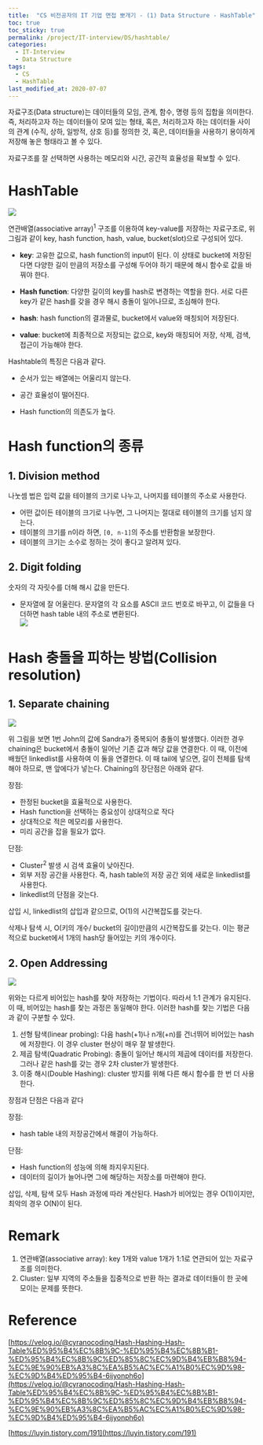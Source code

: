 ```yaml
---
title:  "CS 비전공자의 IT 기업 면접 뽀개기 - (1) Data Structure - HashTable"
toc: true
toc_sticky: true
permalink: /project/IT-interview/DS/hashtable/
categories:
  - IT-Interview
  - Data Structure
tags:
  - CS
  - HashTable
last_modified_at: 2020-07-07
---
```


자료구조(Data structure)는 데이터들의 모임, 관계, 함수, 명령 등의 집합을 의미한다. 즉, 처리하고자 하는 데이터들이 모여 있는 형태, 혹은, 처리하고자 하는 데이터들 사이의 관계 (수직, 상하, 일방적, 상호 등)를 정의한 것, 혹은, 데이터들을 사용하기 용이하게 저장해 놓은 형태라고 볼 수 있다.

자료구조를 잘 선택하면 사용하는 메모리와 시간, 공간적 효율성을 확보할 수 있다.

# HashTable

![](https://media.vlpt.us/post-images/cyranocoding/8d25f580-b225-11e9-a4ce-730fc6b3757a/1iHTnDFd3sR5FqjHD1FDu9A.png)

연관배열(associative array)<sup>1</sup> 구조를 이용하여 key-value를 저장하는 자료구조로, 위 그림과 같이 key, hash function, hash, value, bucket(slot)으로 구성되어 있다.

-   **key**: 고유한 값으로, hash function의 input이 된다. 이 상태로 bucket에 저장된다면 다양한 길이 만큼의 저장소를 구성해 두어야 하기 때문에 해시 함수로 값을 바꿔야 한다.
    
-   **Hash function**: 다양한 길이의 key를 hash로 변경하는 역할을 한다. 서로 다른 key가 같은 hash를 갖을 경우 해시 충돌이 일어나므로, 조심해야 한다.
    
-   **hash**: hash function의 결과물로, bucket에서 value와 매칭되어 저장된다.
    
-   **value**: bucket에 최종적으로 저장되는 값으로, key와 매칭되어 저장, 삭제, 검색, 접근이 가능해야 한다.

Hashtable의 특징은 다음과 같다.
    
-   순서가 있는 배열에는 어울리지 않는다.
    
-   공간 효율성이 떨어진다.
    
-   Hash function의 의존도가 높다.
    

# Hash function의 종류

## 1. Division method

나눗셈 법은 입력 값을 테이블의 크기로 나누고, 나머지를 테이블의 주소로 사용한다.

-   어떤 값이든 테이블의 크기로 나누면, 그 나머지는 절대로 테이블의 크기를 넘지 않는다.
-   테이블의 크기를 n이라 하면, `[0, n-1]`의 주소를 반환함을 보장한다.
-   테이블의 크기는 소수로 정하는 것이 좋다고 알려져 있다.

## 2. Digit folding

숫자의 각 자릿수를 더해 해시 값을 만든다.

-   문자열에 잘 어울린다. 문자열의 각 요소를 ASCII 코드 번호로 바꾸고, 이 값들을 다 더하면 hash table 내의 주소로 변환된다.  
    ![](https://t1.daumcdn.net/cfile/tistory/161C99415027FF6E18)

# Hash 충돌을 피하는 방법(Collision resolution)

## 1. Separate chaining

![](https://media.vlpt.us/post-images/cyranocoding/329e7e60-b226-11e9-a4ce-730fc6b3757a/16eBeaqTti8MxWPsw4xBgw.png)

위 그림을 보면 1번 John의 값에 Sandra가 중복되어 충돌이 발생했다. 이러한 경우 chaining은 bucket에서 충돌이 일어난 기존 값과 해당 값을 연결한다. 이 때, 이전에 배웠던 linkedlist를 사용하여 이 둘을 연결한다. 이 때 tail에 넣으면, 길이 전체를 탐색해야 하므로, 맨 앞에다가 넣는다. Chaining의 장단점은 아래와 같다.

장점:

-   한정된 bucket을 효율적으로 사용한다.
-   Hash function을 선택하는 중요성이 상대적으로 작다
-   상대적으로 적은 메모리를 사용한다.
-   미리 공간을 잡을 필요가 없다.

단점:

-   Cluster<sup>2</sup> 발생 시 검색 효율이 낮아진다.
-   외부 저장 공간을 사용한다. 즉, hash table의 저장 공간 외에 새로운 linkedlist를 사용한다.
-   linkedlist의 단점을 갖는다.

삽입 시, linkedlist의 삽입과 같으므로, O(1)의 시간복잡도를 갖는다.

삭제나 탐색 시, O(키의 개수/ bucket의 길이)만큼의 시간복잡도를 갖는다. 이는 평균적으로 bucket에서 1개의 hash당 들어있는 키의 개수이다.

## 2. Open Addressing

![](https://media.vlpt.us/post-images/cyranocoding/7c9f8040-b226-11e9-89af-8fc0a61dbc3e/19O8Eyd9wEhZKhwrXzKJaw.png)

위와는 다르게 비어있는 hash를 찾아 저장하는 기법이다. 따라서 1:1 관계가 유지된다. 이 때, 비어있는 hash를 찾는 과정은 동일해야 한다. 이러한 hash를 찾는 기법은 다음과 같이 구분할 수 있다.

1.  선형 탐색(linear probing): 다음 hash(+1)나 n개(+n)를 건너뛰어 비어있는 hash에 저장한다. 이 경우 cluster 현상이 매우 잘 발생한다.
2.  제곱 탐색(Quadratic Probing): 충돌이 일어난 해시의 제곱에 데이터를 저장한다. 그러나 같은 hash를 갖는 경우 2차 cluster가 발생한다.
3.  이중 해시(Double Hashing): cluster 방지를 위해 다른 해시 함수를 한 번 더 사용한다.

장점과 단점은 다음과 같다

장점:

-   hash table 내의 저장공간에서 해결이 가능하다.

단점:

-   Hash function의 성능에 의해 좌지우지된다.
-   데이터의 길이가 늘어나면 그에 해당하는 저장소를 마련해야 한다.

삽입, 삭제, 탐색 모두 Hash 과정에 따라 계산된다. Hash가 비어있는 경우 O(1)이지만, 최악의 경우 O(N)이 된다.

# Remark

1.  연관배열(associative array): key 1개와 value 1개가 1:1로 연관되어 있는 자료구조를 의미한다.
2.  Cluster: 일부 지역의 주소들을 집중적으로 반환 하는 결과로 데이터들이 한 곳에 모이는 문제를 뜻한다.

# Reference

[https://velog.io/@cyranocoding/Hash-Hashing-Hash-Table%ED%95%B4%EC%8B%9C-%ED%95%B4%EC%8B%B1-%ED%95%B4%EC%8B%9C%ED%85%8C%EC%9D%B4%EB%B8%94-%EC%9E%90%EB%A3%8C%EA%B5%AC%EC%A1%B0%EC%9D%98-%EC%9D%B4%ED%95%B4-6ijyonph6o](https://velog.io/@cyranocoding/Hash-Hashing-Hash-Table%ED%95%B4%EC%8B%9C-%ED%95%B4%EC%8B%B1-%ED%95%B4%EC%8B%9C%ED%85%8C%EC%9D%B4%EB%B8%94-%EC%9E%90%EB%A3%8C%EA%B5%AC%EC%A1%B0%EC%9D%98-%EC%9D%B4%ED%95%B4-6ijyonph6o)

[https://luyin.tistory.com/191](https://luyin.tistory.com/191)